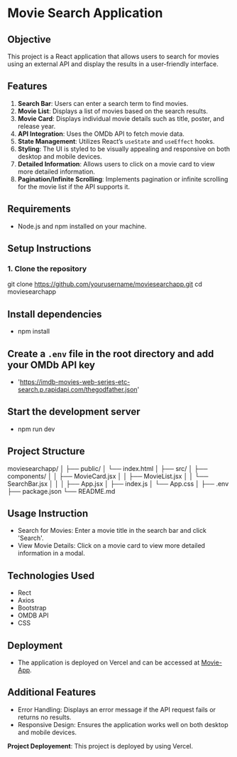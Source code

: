 # Movie Search Application

## Objective
This project is a React application that allows users to search for movies using an external API and display the results in a user-friendly interface.

## Features
1. **Search Bar**: Users can enter a search term to find movies.
2. **Movie List**: Displays a list of movies based on the search results.
3. **Movie Card**: Displays individual movie details such as title, poster, and release year.
4. **API Integration**: Uses the OMDb API to fetch movie data.
5. **State Management**: Utilizes React’s `useState` and `useEffect` hooks.
6. **Styling**: The UI is styled to be visually appealing and responsive on both desktop and mobile devices.
7. **Detailed Information**: Allows users to click on a movie card to view more detailed information.
8. **Pagination/Infinite Scrolling**: Implements pagination or infinite scrolling for the movie list if the API supports it.

## Requirements
- Node.js and npm installed on your machine.

## Setup Instructions

### 1. Clone the repository

git clone https://github.com/yourusername/moviesearchapp.git
cd moviesearchapp

## Install dependencies
- npm install

## Create a `.env` file in the root directory and add your OMDb API key
- 'https://imdb-movies-web-series-etc-search.p.rapidapi.com/thegodfather.json'

## Start the development server
- npm run dev

## Project Structure

moviesearchapp/
│
├── public/
│   └── index.html
│
├── src/
│   ├── components/
│   │   ├── MovieCard.jsx
│   │   ├── MovieList.jsx
│   │   └── SearchBar.jsx
│   │
│   ├── App.jsx
│   ├── index.js
│   └── App.css
│
├── .env
├── package.json
└── README.md


## Usage Instruction

- Search for Movies: Enter a movie title in the search bar and click 'Search'.
- View Movie Details: Click on a movie card to view more detailed information in a modal.

## Technologies Used
- Rect
- Axios
- Bootstrap
- OMDB API
- CSS

## Deployment
- The application is deployed on Vercel and can be accessed at [Movie-App](https://movies-app-two-alpha.vercel.app/).

## Additional Features

- Error Handling: Displays an error message if the API request fails or returns no results.
- Responsive Design: Ensures the application works well on both desktop and mobile devices.

**Project Deployement**: This project is deployed by using Vercel.

